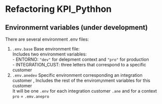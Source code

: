 # Refactoring KPI_Pythhon  
## Environmernt variables (under development)
There are several environment .env files:  
1. `.env.base` Base environment file:  
    Includes two environment variables:  
        - ENTORNO: `"dev"` for delepment context and `"pro"` for production  
        - INTEGRATION_CUST: three letters that correspond to a specific customer
2. `.env.anedev` Specific environment corresponding an integration customer , Includes the rest of the envirom¡nment variables for this customer  
It will be one `.env` for each integration customer `.ane` and for a context `pro` = `.emv.anepro`
